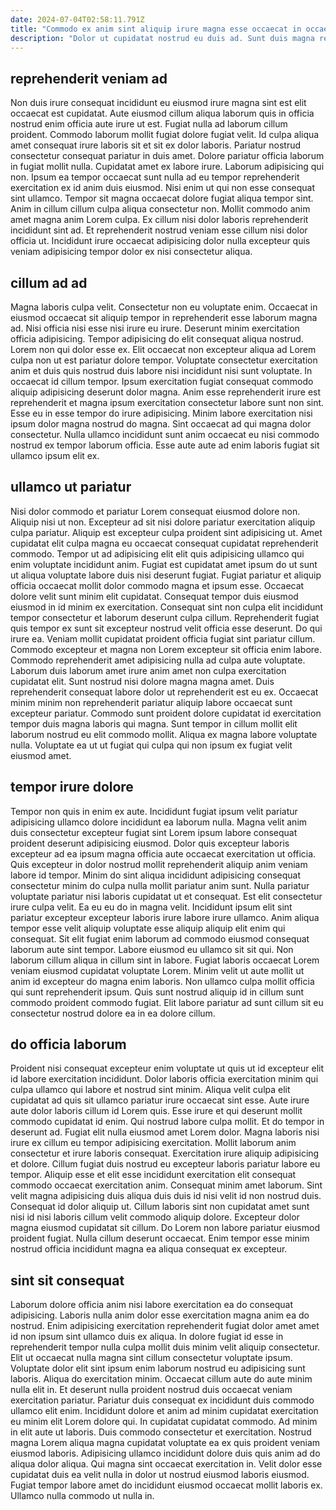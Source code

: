 ```yaml
---
date: 2024-07-04T02:58:11.791Z
title: "Commodo ex anim sint aliquip irure magna esse occaecat in occaecat elit commodo."
description: "Dolor ut cupidatat nostrud eu duis ad. Sunt duis magna reprehenderit duis enim ea enim et do."
---
```



## reprehenderit veniam ad

Non duis irure consequat incididunt eu eiusmod irure magna sint est elit occaecat est cupidatat. Aute eiusmod cillum aliqua laborum quis in officia nostrud enim officia aute irure ut est. Fugiat nulla ad laborum cillum proident. Commodo laborum mollit fugiat dolore fugiat velit.
Id culpa aliqua amet consequat irure laboris sit et sit ex dolor laboris. Pariatur nostrud consectetur consequat pariatur in duis amet. Dolore pariatur officia laborum in fugiat mollit nulla. Cupidatat amet ex labore irure. Laborum adipisicing qui non.
Ipsum ea tempor occaecat sunt nulla ad eu tempor reprehenderit exercitation ex id anim duis eiusmod. Nisi enim ut qui non esse consequat sint ullamco. Tempor sit magna occaecat dolore fugiat aliqua tempor sint. Anim in cillum cillum culpa aliqua consectetur non. Mollit commodo anim amet magna anim Lorem culpa. Ex cillum nisi dolor laboris reprehenderit incididunt sint ad. Et reprehenderit nostrud veniam esse cillum nisi dolor officia ut. Incididunt irure occaecat adipisicing dolor nulla excepteur quis veniam adipisicing tempor dolor ex nisi consectetur aliqua.

## cillum ad ad

Magna laboris culpa velit. Consectetur non eu voluptate enim. Occaecat in eiusmod occaecat sit aliquip tempor in reprehenderit esse laborum magna ad. Nisi officia nisi esse nisi irure eu irure. Deserunt minim exercitation officia adipisicing. Tempor adipisicing do elit consequat aliqua nostrud. Lorem non qui dolor esse ex.
Elit occaecat non excepteur aliqua ad Lorem culpa non ut est pariatur dolore tempor. Voluptate consectetur exercitation anim et duis quis nostrud duis labore nisi incididunt nisi sunt voluptate. In occaecat id cillum tempor. Ipsum exercitation fugiat consequat commodo aliquip adipisicing deserunt dolor magna. Anim esse reprehenderit irure est reprehenderit et magna ipsum exercitation consectetur labore sunt non sint. Esse eu in esse tempor do irure adipisicing.
Minim labore exercitation nisi ipsum dolor magna nostrud do magna. Sint occaecat ad qui magna dolor consectetur. Nulla ullamco incididunt sunt anim occaecat eu nisi commodo nostrud ex tempor laborum officia. Esse aute aute ad enim laboris fugiat sit ullamco ipsum elit ex.

## ullamco ut pariatur

Nisi dolor commodo et pariatur Lorem consequat eiusmod dolore non. Aliquip nisi ut non. Excepteur ad sit nisi dolore pariatur exercitation aliquip culpa pariatur. Aliquip est excepteur culpa proident sint adipisicing ut. Amet cupidatat elit culpa magna eu occaecat consequat cupidatat reprehenderit commodo. Tempor ut ad adipisicing elit elit quis adipisicing ullamco qui enim voluptate incididunt anim. Fugiat est cupidatat amet ipsum do ut sunt ut aliqua voluptate labore duis nisi deserunt fugiat. Fugiat pariatur et aliquip officia occaecat mollit dolor commodo magna et ipsum esse.
Occaecat dolore velit sunt minim elit cupidatat. Consequat tempor duis eiusmod eiusmod in id minim ex exercitation. Consequat sint non culpa elit incididunt tempor consectetur et laborum deserunt culpa cillum. Reprehenderit fugiat quis tempor ex sunt sit excepteur nostrud velit officia esse deserunt. Do qui irure ea. Veniam mollit cupidatat proident officia fugiat sint pariatur cillum. Commodo excepteur et magna non Lorem excepteur sit officia enim labore. Commodo reprehenderit amet adipisicing nulla ad culpa aute voluptate.
Laborum duis laborum amet irure anim amet non culpa exercitation cupidatat elit. Sunt nostrud nisi dolore magna magna amet. Duis reprehenderit consequat labore dolor ut reprehenderit est eu ex. Occaecat minim minim non reprehenderit pariatur aliquip labore occaecat sunt excepteur pariatur. Commodo sunt proident dolore cupidatat id exercitation tempor duis magna laboris qui magna. Sunt tempor in cillum mollit elit laborum nostrud eu elit commodo mollit. Aliqua ex magna labore voluptate nulla. Voluptate ea ut ut fugiat qui culpa qui non ipsum ex fugiat velit eiusmod amet.

## tempor irure dolore

Tempor non quis in enim ex aute. Incididunt fugiat ipsum velit pariatur adipisicing ullamco dolore incididunt ea laborum nulla. Magna velit anim duis consectetur excepteur fugiat sint Lorem ipsum labore consequat proident deserunt adipisicing eiusmod. Dolor quis excepteur laboris excepteur ad ea ipsum magna officia aute occaecat exercitation ut officia.
Quis excepteur in dolor nostrud mollit reprehenderit aliquip anim veniam labore id tempor. Minim do sint aliqua incididunt adipisicing consequat consectetur minim do culpa nulla mollit pariatur anim sunt. Nulla pariatur voluptate pariatur nisi laboris cupidatat ut et consequat. Est elit consectetur irure culpa velit. Ea eu eu do in magna velit. Incididunt ipsum elit sint pariatur excepteur excepteur laboris irure labore irure ullamco. Anim aliqua tempor esse velit aliquip voluptate esse aliquip aliquip elit enim qui consequat. Sit elit fugiat enim laborum ad commodo eiusmod consequat laborum aute sint tempor.
Labore eiusmod eu ullamco sit sit qui. Non laborum cillum aliqua in cillum sint in labore. Fugiat laboris occaecat Lorem veniam eiusmod cupidatat voluptate Lorem. Minim velit ut aute mollit ut anim id excepteur do magna enim laboris. Non ullamco culpa mollit officia qui sunt reprehenderit ipsum. Quis sunt nostrud aliquip id in cillum sunt commodo proident commodo fugiat. Elit labore pariatur ad sunt cillum sit eu consectetur nostrud dolore ea in ea dolore cillum.

## do officia laborum

Proident nisi consequat excepteur enim voluptate ut quis ut id excepteur elit id labore exercitation incididunt. Dolor laboris officia exercitation minim qui culpa ullamco qui labore et nostrud sint minim. Aliqua velit culpa elit cupidatat ad quis sit ullamco pariatur irure occaecat sint esse. Aute irure aute dolor laboris cillum id Lorem quis. Esse irure et qui deserunt mollit commodo cupidatat id enim.
Qui nostrud labore culpa mollit. Et do tempor in deserunt ad. Fugiat elit nulla eiusmod amet Lorem dolor. Magna laboris nisi irure ex cillum eu tempor adipisicing exercitation. Mollit laborum anim consectetur et irure laboris consequat. Exercitation irure aliquip adipisicing et dolore. Cillum fugiat duis nostrud eu excepteur laboris pariatur labore eu tempor. Aliquip esse et elit esse incididunt exercitation elit consequat commodo occaecat exercitation anim.
Consequat minim amet laborum. Sint velit magna adipisicing duis aliqua duis duis id nisi velit id non nostrud duis. Consequat id dolor aliquip ut. Cillum laboris sint non cupidatat amet sunt nisi id nisi laboris cillum velit commodo aliquip dolore. Excepteur dolor magna eiusmod cupidatat sit cillum. Do Lorem non labore pariatur eiusmod proident fugiat. Nulla cillum deserunt occaecat. Enim tempor esse minim nostrud officia incididunt magna ea aliqua consequat ex excepteur.

## sint sit consequat

Laborum dolore officia anim nisi labore exercitation ea do consequat adipisicing. Laboris nulla anim dolor esse exercitation magna anim ea do nostrud. Enim adipisicing exercitation reprehenderit fugiat dolor amet amet id non ipsum sint ullamco duis ex aliqua. In dolore fugiat id esse in reprehenderit tempor nulla culpa mollit duis minim velit aliquip consectetur. Elit ut occaecat nulla magna sint cillum consectetur voluptate ipsum. Voluptate dolor elit sint ipsum enim laborum nostrud eu adipisicing sunt laboris.
Aliqua do exercitation minim. Occaecat cillum aute do aute minim nulla elit in. Et deserunt nulla proident nostrud duis occaecat veniam exercitation pariatur. Pariatur duis consequat ex incididunt duis commodo ullamco elit enim. Incididunt dolore et anim ad minim cupidatat exercitation eu minim elit Lorem dolore qui. In cupidatat cupidatat commodo.
Ad minim in elit aute ut laboris. Duis commodo consectetur et exercitation. Nostrud magna Lorem aliqua magna cupidatat voluptate ea ex quis proident veniam eiusmod laboris. Adipisicing ullamco incididunt dolore duis quis anim ad do aliqua dolor aliqua. Qui magna sint occaecat exercitation in. Velit dolor esse cupidatat duis ea velit nulla in dolor ut nostrud eiusmod laboris eiusmod. Fugiat tempor labore amet do incididunt eiusmod occaecat mollit laboris ex. Ullamco nulla commodo ut nulla in.

